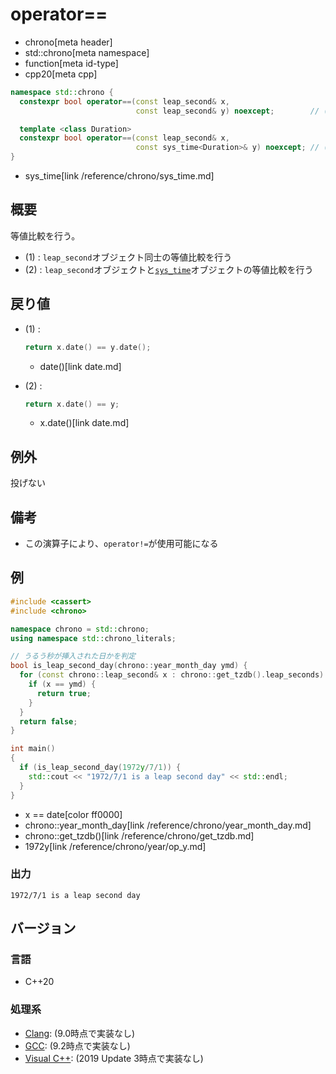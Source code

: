 # operator==
* chrono[meta header]
* std::chrono[meta namespace]
* function[meta id-type]
* cpp20[meta cpp]

```cpp
namespace std::chrono {
  constexpr bool operator==(const leap_second& x,
                            const leap_second& y) noexcept;        // (1) C++20

  template <class Duration>
  constexpr bool operator==(const leap_second& x,
                            const sys_time<Duration>& y) noexcept; // (2) C++20
}
```
* sys_time[link /reference/chrono/sys_time.md]

## 概要
等値比較を行う。

- (1) : `leap_second`オブジェクト同士の等値比較を行う
- (2) : `leap_second`オブジェクトと[`sys_time`](/reference/chrono/sys_time.md)オブジェクトの等値比較を行う


## 戻り値
- (1) :
    ```cpp
    return x.date() == y.date();
    ```
    * date()[link date.md]

- (2) :
    ```cpp
    return x.date() == y;
    ```
    * x.date()[link date.md]


## 例外
投げない


## 備考
- この演算子により、`operator!=`が使用可能になる


## 例
```cpp example
#include <cassert>
#include <chrono>

namespace chrono = std::chrono;
using namespace std::chrono_literals;

// うるう秒が挿入された日かを判定
bool is_leap_second_day(chrono::year_month_day ymd) {
  for (const chrono::leap_second& x : chrono::get_tzdb().leap_seconds) {
    if (x == ymd) {
      return true;
    }
  }
  return false;
}

int main()
{
  if (is_leap_second_day(1972y/7/1)) {
    std::cout << "1972/7/1 is a leap second day" << std::endl;
  }
}
```
* x == date[color ff0000]
* chrono::year_month_day[link /reference/chrono/year_month_day.md]
* chrono::get_tzdb()[link /reference/chrono/get_tzdb.md]
* 1972y[link /reference/chrono/year/op_y.md]

### 出力
```
1972/7/1 is a leap second day
```

## バージョン
### 言語
- C++20

### 処理系
- [Clang](/implementation.md#clang): (9.0時点で実装なし)
- [GCC](/implementation.md#gcc): (9.2時点で実装なし)
- [Visual C++](/implementation.md#visual_cpp): (2019 Update 3時点で実装なし)
